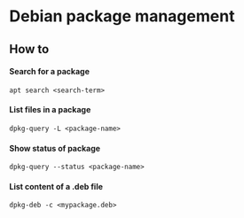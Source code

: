 # Debian package management

## How to

#### Search for a package

```
apt search <search-term>
```

#### List files in a package

```
dpkg-query -L <package-name>
```

#### Show status of package

```
dpkg-query --status <package-name>
```

#### List content of a .deb file

```
dpkg-deb -c <mypackage.deb>
```

